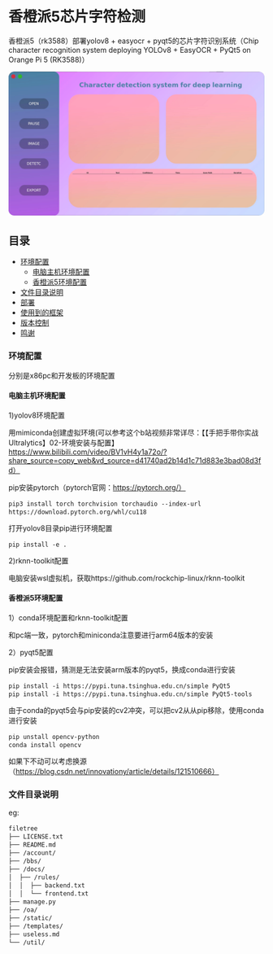 # 香橙派5芯片字符检测
  香橙派5（rk3588）部署yolov8 + easyocr + pyqt5的芯片字符识别系统（Chip character recognition system deploying YOLOv8 + EasyOCR + PyQt5 on Orange Pi 5 (RK3588)）
<!-- PROJECT SHIELDS -->
<p align="center">
  <a href="https://github.com/ABigCyan/Chip-character-recognition">
    <img src="images/ui.png" alt="Logo" >
  </a>
  
<!-- PROJECT LOGO -->
  
## 目录

- [环境配置](#环境配置)
  - [电脑主机环境配置](#电脑主机环境配置)
  - [香橙派5环境配置](#香橙派5环境配置)
- [文件目录说明](#文件目录说明)
- [部署](#部署)
- [使用到的框架](#使用到的框架)
- [版本控制](#版本控制)
- [鸣谢](#鸣谢)

### 环境配置
  分别是x86pc和开发板的环境配置

#### 电脑主机环境配置
1)yolov8环境配置

用mimiconda创建虚拟环境(可以参考这个b站视频非常详尽：【【手把手带你实战Ultralytics】02-环境安装与配置】 https://www.bilibili.com/video/BV1vH4y1a72o/?share_source=copy_web&vd_source=d41740ad2b14d1c71d883e3bad08d3fd）

  pip安装pytorch（pytorch官网：https://pytorch.org/）
  ```
pip3 install torch torchvision torchaudio --index-url https://download.pytorch.org/whl/cu118
```
  打开yolov8目录pip进行环境配置
```
pip install -e .
```
2)rknn-toolkit配置

电脑安装wsl虚拟机，获取https://github.com/rockchip-linux/rknn-toolkit

#### 香橙派5环境配置

1）conda环境配置和rknn-toolkit配置

和pc端一致，pytorch和miniconda注意要进行arm64版本的安装

2）pyqt5配置

pip安装会报错，猜测是无法安装arm版本的pyqt5，换成conda进行安装

```
pip install -i https://pypi.tuna.tsinghua.edu.cn/simple PyQt5
pip install -i https://pypi.tuna.tsinghua.edu.cn/simple PyQt5-tools 
```

由于conda的pyqt5会与pip安装的cv2冲突，可以把cv2从从pip移除，使用conda进行安装

```
pip unstall opencv-python
conda install opencv
```

如果下不动可以考虑换源（https://blog.csdn.net/innovationy/article/details/121510666）


### 文件目录说明
eg:

```
filetree 
├── LICENSE.txt
├── README.md
├── /account/
├── /bbs/
├── /docs/
│  ├── /rules/
│  │  ├── backend.txt
│  │  └── frontend.txt
├── manage.py
├── /oa/
├── /static/
├── /templates/
├── useless.md
└── /util/

```

